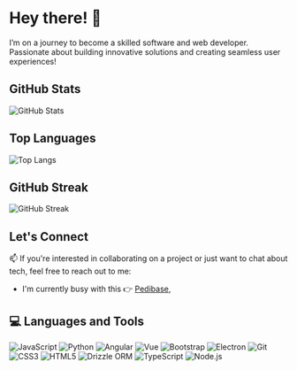 # Hey there! 👋

I’m on a journey to become a skilled software and web developer. Passionate about building innovative solutions and creating seamless user experiences!

## GitHub Stats
![GitHub Stats](https://github-readme-stats.vercel.app/api?username=themba-asd&show_icons=true&hide_title=true&hide_border=true&count_private=true)

## Top Languages
![Top Langs](https://github-readme-stats.vercel.app/api/top-langs/?username=themba-asd&layout=compact&hide_title=true&hide_border=true)

## GitHub Streak
![GitHub Streak](https://github-readme-streak-stats.herokuapp.com/?user=themba-asd&hide_border=true)

## Let's Connect

📫 If you're interested in collaborating on a project or just want to chat about tech, feel free to reach out to me:
  - I'm currently busy with this 👉 [Pedibase](https://github.com/themba-asd/pedibase_frontend),

## 💻 Languages and Tools

![JavaScript](https://img.shields.io/badge/-JavaScript-F7DF1E?style=flat-square&logo=javascript&logoColor=black)
![Python](https://img.shields.io/badge/-Python-3776AB?style=flat-square&logo=python&logoColor=white)
![Angular](https://img.shields.io/badge/-Angular-E23237?style=flat-square&logo=angular&logoColor=white)
![Vue](https://img.shields.io/badge/-Vue.js-4FC08D?style=flat-square&logo=vue.js&logoColor=white)
![Bootstrap](https://img.shields.io/badge/-Bootstrap-563D7C?style=flat-square&logo=bootstrap&logoColor=white)
![Electron](https://img.shields.io/badge/-Electron-47848F?style=flat-square&logo=electron&logoColor=white)
![Git](https://img.shields.io/badge/-Git-F05032?style=flat-square&logo=git&logoColor=white)
![CSS3](https://img.shields.io/badge/-CSS3-1572B6?style=flat-square&logo=css3&logoColor=white)
![HTML5](https://img.shields.io/badge/-HTML5-E34F26?style=flat-square&logo=html5&logoColor=white)
![Drizzle ORM](https://img.shields.io/badge/-Drizzle%20ORM-0F4C81?style=flat-square&logo=drizzle&logoColor=white)
![TypeScript](https://img.shields.io/badge/-TypeScript-3178C6?style=flat-square&logo=typescript&logoColor=white)
![Node.js](https://img.shields.io/badge/-Node.js-339933?style=flat-square&logo=node.js&logoColor=white)

